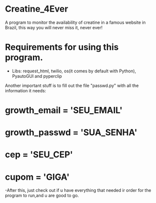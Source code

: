 # Creatine_4Ever
A program to monitor the availability of creatine in a famous website in Brazil, this way you will never miss it, never ever!

# Requirements for using this program.

- Libs: request_html, twilio, os(it comes by default with Python), PyautoGUI and pyperclip

Another important stuff is to fill out the file "passwd.py" with all the information it needs:

# growth_email = 'SEU_EMAIL'
# growth_passwd = 'SUA_SENHA'
# cep = 'SEU_CEP'
# cupom = 'GIGA'

-After this, just check out if u have everything that needed ir order for the program to run,and u are good to go.

